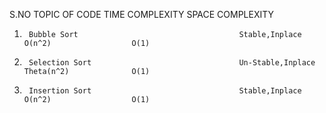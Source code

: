 S.NO    TOPIC OF CODE                                                                           TIME COMPLEXITY         SPACE COMPLEXITY

1.      Bubble Sort                                    Stable,Inplace                            O(n^2)                  O(1)
2.      Selection Sort                                 Un-Stable,Inplace                         Theta(n^2)              O(1)
3.      Insertion Sort                                 Stable,Inplace                            O(n^2)                  O(1)